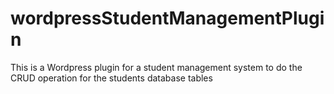 # wordpressStudentManagementPlugin
This is a Wordpress plugin for a student management system to do the CRUD operation for the students database tables

